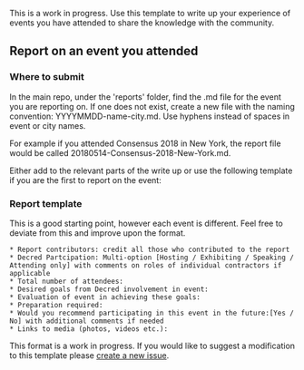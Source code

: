 This is a work in progress. Use this template to write up your experience of events you have attended to share the knowledge with the community. 

## Report on an event you attended
### Where to submit
In the main repo, under the 'reports' folder, find the .md file for the event you are reporting on. If one does not exist, create a new file with the naming convention: YYYYMMDD-name-city.md. Use hyphens instead of spaces in event or city names. 

For example if you attended Consensus 2018 in New York, the report file would be called 20180514-Consensus-2018-New-York.md.

Either add to the relevant parts of the write up or use the following template if you are the first to report on the event:
### Report template 
This is a good starting point, however each event is different. Feel free to deviate from this and improve upon the format.

```* Event Name: include location
* Report contributors: credit all those who contributed to the report
* Decred Partcipation: Multi-option [Hosting / Exhibiting / Speaking / Attending only] with comments on roles of individual contractors if applicable
* Total number of attendees: 
* Desired goals from Decred involvement in event:
* Evaluation of event in achieving these goals:
* Preparation required:
* Would you recommend participating in this event in the future:[Yes / No] with additional comments if needed
* Links to media (photos, videos etc.):
```

This format is a work in progress. If you would like to suggest a modification to this template please [create a new issue](https://github.com/heyvj/decred-events/issues/new). 